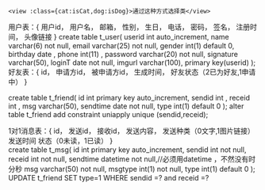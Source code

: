`<view :class={cat:isCat,dog:isDog}>通过这种方式选择类</view>`

用户表：{
	用户id，
	用户名，
	邮箱，
	性别，
	生日，
	电话，
	密码，
	签名，
	注册时间，
	头像链接
}
create table t_user(
	userid int auto_increment,
	name varchar(6) not null,
	email varchar(25) not null,
	gender int(1) default 0,
	birthday date ,
	phone int(11) ,
	password varchar(20) not null,
	signature varchar(50),
	loginT date not null,
	imgurl varchar(100),
	primary key(userid)
);
好友表：{
	id，
	申请方id，
	被申请方id，
	生成时间，
	好友状态（2已为好友,1申请中）
}

create table t_friend(
	id int primary key auto_increment,
	sendid int ,
	receid int ,
	msg varchar(50),
	sendtime date not null,
	type int(1) default 0
);
alter table t_friend add constraint uniapply unique (sendid,receid);

1对1消息表：{
	id，
	发送id，
	接收id，
	发送内容，
	发送种类（0文字,1图片链接）
	发送时间
	状态（0未读，1已读）
}	
create table t_msg(
	id int primary key auto_increment,
	sendid int not null,
	receid int not null,
	sendtime datetime not null,//必须用datetime ，不然没有时分秒
	msg varchar(50) not null,
	msgtype int(1) not null,
	type int(1) default 0
);
UPDATE t_friend SET type=1 WHERE sendid =? and receid =?